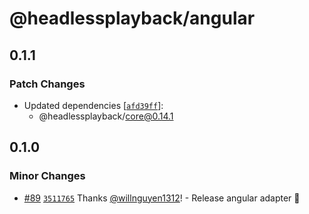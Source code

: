 # @headlessplayback/angular

## 0.1.1

### Patch Changes

- Updated dependencies
  [[`afd39ff`](https://github.com/willnguyen1312/headlessplayback/commit/afd39ff64be7e230784a67028078392d4b6613e7)]:
  - @headlessplayback/core@0.14.1

## 0.1.0

### Minor Changes

- [#89](https://github.com/willnguyen1312/headlessplayback/pull/89)
  [`3511765`](https://github.com/willnguyen1312/headlessplayback/commit/351176590a1df02cd43ab9ffb708836b630eb335)
  Thanks [@willnguyen1312](https://github.com/willnguyen1312)! - Release angular
  adapter 💞
